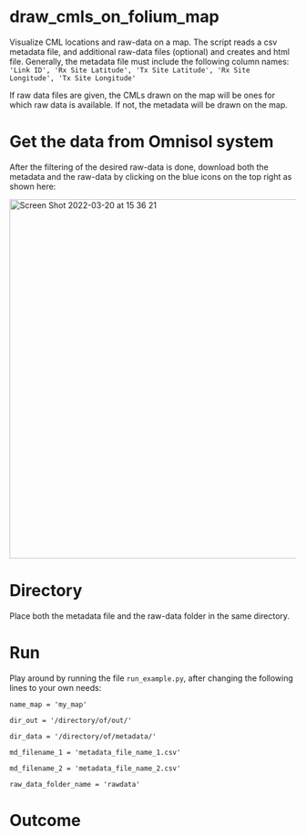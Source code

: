 # draw_cmls_on_folium_map
Visualize CML locations and raw-data on a map.
The script reads a csv metadata file, and additional raw-data files (optional) and creates and html file.
Generally, the metadata file must include the following column names:
`'Link ID', 'Rx Site Latitude', 'Tx Site Latitude', 'Rx Site Longitude', 'Tx Site Longitude'`

If raw data files are given, the CMLs drawn on the map will be ones for which raw data is available.
If not, the metadata will be drawn on the map. 

# Get the data from Omnisol system
After the filtering of the desired raw-data is done, download both the metadata and the raw-data by clicking on the blue icons on the top right as shown here:

<img width="630" alt="Screen Shot 2022-03-20 at 15 36 21" src="https://user-images.githubusercontent.com/60098219/159165005-8a0cd398-3ec0-4f5e-8806-ba0b6e44d8c3.png">

# Directory
Place both the metadata file and the raw-data folder in the same directory.

# Run
Play around by running the file `run_example.py`, after changing the following lines to your own needs:

`name_map = 'my_map'`

`dir_out = '/directory/of/out/'`

`dir_data = '/directory/of/metadata/'`

`md_filename_1 = 'metadata_file_name_1.csv'`

`md_filename_2 = 'metadata_file_name_2.csv'`

`raw_data_folder_name = 'rawdata'`

# Outcome

